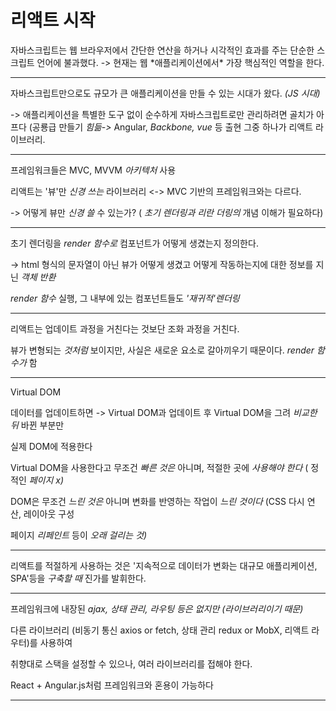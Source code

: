 <h1>리액트 시작</h1>
자바스크립트는 웹 브라우저에서 간단한 연산을 하거나 시각적인 효과를 주는 단순한 스크립트 언어에 불과했다. -> 현재는 웹 *애플리케이션에서* 가장 핵심적인 역할을 한다.

---

  자바스크립트만으로도 규모가 큰 애플리케이션을 만들 수 있는 시대가 왔다. *(JS 시대)*

-> 애플리케이션을 특별한 도구 없이 순수하게 자바스크립트로만 관리하려면 골치가 아프다 (공룡급 만들기 *힘듦->* Angular, *Backbone, vue* 등 출현 그중 하나가 리액트 라이브러리.  

---

  프레임워크들은 MVC, MVVM *아키텍처* 사용

리액트는 '뷰'만 *신경 쓰는* 라이브러리 <-> MVC 기반의 프레임워크와는 다르다.

-> 어떻게 뷰만 *신경 쓸* 수 있는가? ( *초기 렌더링과* *리란 더링의* 개념 이해가 필요하다)  

---

  초기 렌더링을 *render 함수로* 컴포넌트가 어떻게 생겼는지 정의한다.

-> html 형식의 문자열이 아닌 뷰가 어떻게 생겼고 어떻게 작동하는지에 대한 정보를 지닌 *객체 반환*

*render 함수* 실행, 그 내부에 있는 컴포넌트들도 *'재귀적'렌더링*  

---

  리액트는 업데이트 과정을 거친다는 것보단 조화 과정을 거친다.

뷰가 변형되는 *것처럼* 보이지만, 사실은 새로운 요소로 갈아끼우기 때문이다. *render 함수가* 함  

---

  Virtual DOM

데이터를 업데이트하면 -> Virtual DOM과 업데이트 후 Virtual DOM을 그려 *비교한 뒤* 바뀐 부분만

실제 DOM에 적용한다

Virtual DOM을 사용한다고 무조건 *빠른 것은* 아니며, 적절한 곳에 *사용해야 한다* ( 정적인 *페이지 x)*

DOM은 무조건 *느린 것은* 아니며 변화를 반영하는 작업이 *느린 것이다* (CSS 다시 연산, 레이아웃 구성

페이지 *리페인트* 등이 *오래 걸리는 것)*  

---

리액트를 적절하게 사용하는 것은 '지속적으로 데이터가 변화는 대규모 애플리케이션, SPA'등을 *구축할 때* 진가를 발휘한다.

---

  프레임워크에 내장된 *ajax, 상태 관리, 라우팅 등은 없지만* *(라이브러리이기 때문)*

다른 라이브러리 (비동기 통신 axios or fetch, 상태 관리 redux or MobX, 리액트 라우터)를 사용하여

취향대로 스택을 설정할 수 있으나, 여러 라이브러리를 접해야 한다.

React + Angular.js처럼 프레임워크와 혼용이 가능하다  

---
